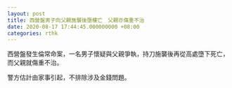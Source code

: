 ```yaml
---
layout: post
title: 西營盤男子向父親施襲後墮樓亡　父親亦傷重不治
date: 2020-08-17 17:44:45.000000000 +08:00
categories: rthk
---
```


西營盤發生倫常命案，一名男子懷疑與父親爭執，持刀施襲後再從高處墮下死亡，而父親就傷重不治。

警方估計由家事引起，不排除涉及金錢問題。
